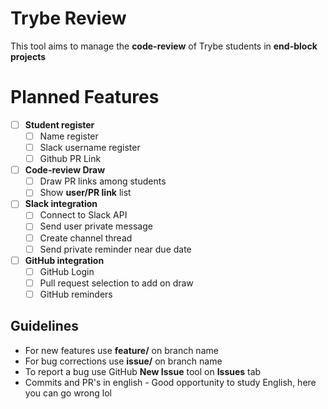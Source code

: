 # Trybe Review

This tool aims to manage the **code-review** of Trybe students in **end-block projects**


# Planned Features

- [ ] **Student register**
	- [ ] Name register
	- [ ] Slack username register
	- [ ] Github PR Link
- [ ] **Code-review Draw**
	- [ ] Draw PR links among students
	- [ ] Show **user/PR link** list 
- [ ] **Slack integration**
	- [ ] Connect to Slack API
	- [ ] Send user private message 
	- [ ] Create channel thread
	- [ ] Send private reminder near due date
- [ ] **GitHub integration**
	- [ ] GitHub Login
	- [ ] Pull request selection to add on draw
	- [ ] GitHub reminders

## Guidelines
- For new features use **feature/** on branch name
- For bug corrections use **issue/** on branch name
- To report a bug use GitHub **New Issue** tool on **Issues** tab
- Commits and PR's in english - Good opportunity to study English, here you can go wrong lol
